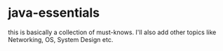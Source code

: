# java-essentials
this is basically a collection of must-knows. I'll also add other topics like Networking, OS, System Design etc.

